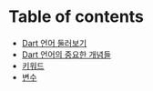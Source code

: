 # Table of contents

* [Dart 언어 둘러보기](README.md)
* [Dart 언어의 중요한 개념들](important-concepts.md)
* [키워드](undefined.md)
* [변수](variables.md)
